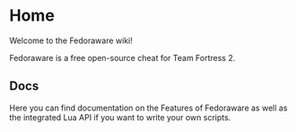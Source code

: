 # Home

Welcome to the Fedoraware wiki!

Fedoraware is a free open-source cheat for Team Fortress 2.

## Docs

Here you can find documentation on the Features of Fedoraware as well as the integrated Lua API if you want to write your own scripts.
